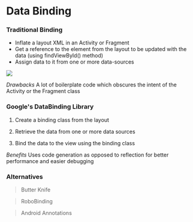 # Data Binding

### Traditional Binding

* Inflate a layout XML in an Activity or Fragment
* Get a reference to the element from the layout to be updated with the data (using findViewById() method)
* Assign data to it from one or more data-sources

<img src="https://github.com/konceptsandcode/Android/blob/master/DataBinding/_misc/TraditionalDataBinding.png">


*Drawbacks*
A lot of boilerplate code which obscures the intent of the Activity or the Fragment class

### Google's DataBinding Library 

1. Create a binding class from the layout

2. Retrieve the data from one or more data sources 

3. Bind the data to the view using the binding class

*Benefits*
Uses code generation as opposed to reflection for better performance and easier debugging


### Alternatives

> Butter Knife
  
> RoboBinding

> Android Annotations

